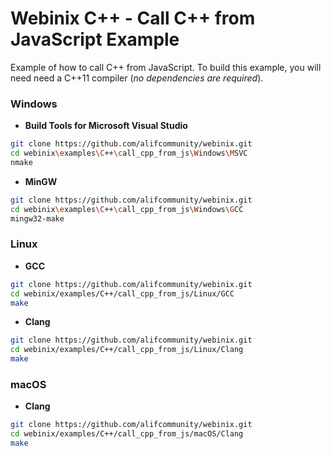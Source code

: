 
# Webinix C++ - Call C++ from JavaScript Example

Example of how to call C++ from JavaScript. To build this example, you will need need a C++11 compiler (*no dependencies are required*).

### Windows

- **Build Tools for Microsoft Visual Studio**
```sh
git clone https://github.com/alifcommunity/webinix.git
cd webinix\examples\C++\call_cpp_from_js\Windows\MSVC
nmake
```

- **MinGW**
```sh
git clone https://github.com/alifcommunity/webinix.git
cd webinix\examples\C++\call_cpp_from_js\Windows\GCC
mingw32-make
```

### Linux

- **GCC**
```sh
git clone https://github.com/alifcommunity/webinix.git
cd webinix/examples/C++/call_cpp_from_js/Linux/GCC
make
```

- **Clang**
```sh
git clone https://github.com/alifcommunity/webinix.git
cd webinix/examples/C++/call_cpp_from_js/Linux/Clang
make
```

### macOS

- **Clang**
```sh
git clone https://github.com/alifcommunity/webinix.git
cd webinix/examples/C++/call_cpp_from_js/macOS/Clang
make
```
